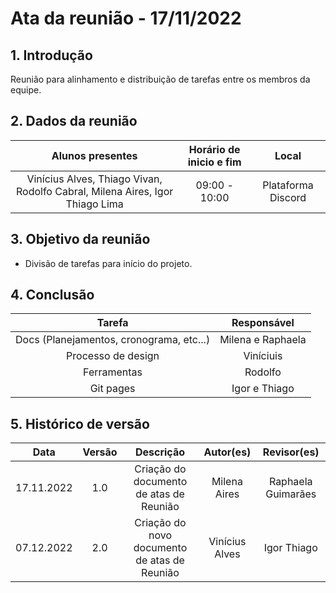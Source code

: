# Ata da reunião - 17/11/2022

## 1. Introdução
 Reunião para alinhamento e distribuição de tarefas entre os membros da equipe.

## 2. Dados da reunião
|                                    Alunos presentes                                     |   Horário de inicio e fim |      Local       |
| :-------------------------------------------------------------------------------------: | :--------: | :--------------: |
| Vinícius Alves, Thiago Vivan, Rodolfo Cabral, Milena Aires, Igor Thiago Lima | 09:00 - 10:00 | Plataforma Discord |

## 3. Objetivo da reunião
 - Divisão de tarefas para início do projeto.

## 4. Conclusão
|             Tarefa              |   Responsável |      
| :-------------------------------------------------------------------------------------: | :--------: |
| Docs (Planejamentos, cronograma, etc...) | Milena e Raphaela | 
| Processo de design | Viníciuis | 
| Ferramentas | Rodolfo | 
| Git pages  | Igor e Thiago | 

## 5. Histórico de versão
|    Data    | Versão | Descrição    | Autor(es)    | Revisor(es)           |
| :--------: | :----: | :----------: | :----------: | :----------------: |
| 17.11.2022 |  1.0   | Criação do documento de atas de Reunião | Milena Aires | Raphaela Guimarães |
| 07.12.2022 |  2.0   | Criação do novo documento de atas de Reunião | Vinícius Alves | Igor Thiago|
